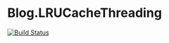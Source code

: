 # Blog.LRUCacheThreading

[![Build Status](https://dev.azure.com/samueleresca0753/Blog.LRUCacheThreading/_apis/build/status/samueleresca.Blog.LRUCacheThreading?branchName=master&jobName=Job)](https://dev.azure.com/samueleresca0753/Blog.LRUCacheThreading/_build/latest?definitionId=35&branchName=master)